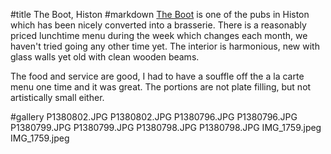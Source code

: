 #title The Boot, Histon
#markdown
[The Boot](https://boothiston.com/) is one of the pubs in Histon
which has been nicely converted into a brasserie. There is a
reasonably priced lunchtime menu during the week which changes each
month, we haven't tried going any other time yet. The interior is
harmonious, new with glass walls yet old with clean wooden beams.

The food and service are good, I had to have a souffle off the
a la carte menu one time and it was great. The portions are not
plate filling, but not artistically small either.

#gallery
P1380802.JPG	P1380802.JPG
P1380796.JPG	P1380796.JPG
P1380799.JPG	P1380799.JPG
P1380798.JPG	P1380798.JPG
IMG_1759.jpeg	IMG_1759.jpeg

